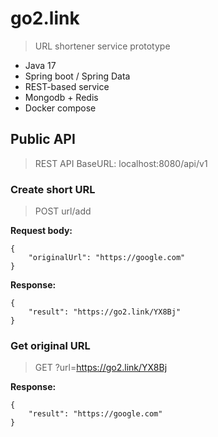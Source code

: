 # go2.link
>  URL shortener service prototype

- Java 17
- Spring boot / Spring Data
- REST-based service
- Mongodb + Redis
- Docker compose

## Public API
> REST API BaseURL: localhost:8080/api/v1
### Create short URL
> POST url/add

**Request body:**

```
{
    "originalUrl": "https://google.com"
}
```

**Response:**

```
{
    "result": "https://go2.link/YX8Bj"
}
```

### Get original URL
> GET ?url=https://go2.link/YX8Bj

**Response:**

```
{
    "result": "https://google.com"
}
```
